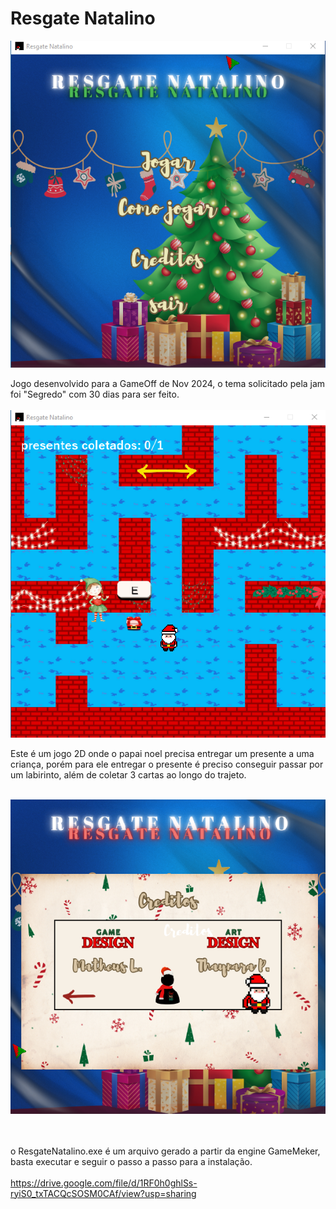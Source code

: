 # Resgate Natalino


![logo_ResgateNatalino](https://github.com/MatheusLastoria/ResgateNatalino/blob/main/Logo_ResgateNatalino.png)

Jogo desenvolvido para a GameOff de Nov 2024, o tema solicitado pela jam foi "Segredo" com 30 dias para ser feito.
<br><br>
![logo_ResgateNatalino](https://github.com/MatheusLastoria/ResgateNatalino/blob/main/ResgateNatalino_Jogar.png)


Este é um jogo 2D onde o papai noel precisa entregar um presente a uma criança, porém para ele entregar o presente 
é preciso conseguir passar por um labirinto, além de coletar 3 cartas ao longo do trajeto.
<br><br>

![logo_ResgateNatalino](https://github.com/MatheusLastoria/ResgateNatalino/blob/main/ResgateNatalino_creditos.png)

<br><br>
o ResgateNatalino.exe é um arquivo gerado a partir da engine GameMeker, basta executar e seguir o passo a passo para a instalação.
<br><br>
https://drive.google.com/file/d/1RF0h0ghlSs-ryiS0_txTACQcSOSM0CAf/view?usp=sharing
